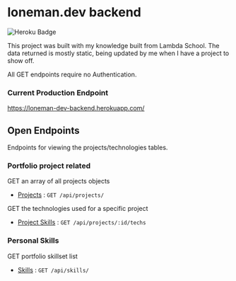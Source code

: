 # loneman.dev backend 
![Heroku Badge](http://heroku-badge.herokuapp.com/?app=loneman-dev-backend&root=api/projects/)

This project was built with my knowledge built from Lambda School.
The data returned is mostly static, being updated by me when I have a project to show off.

All GET endpoints require no Authentication.

### Current Production Endpoint
https://loneman-dev-backend.herokuapp.com/

## Open Endpoints

Endpoints for viewing the projects/technologies tables.


### Portfolio project related

GET an array of all projects objects
* [Projects](projects.md) : `GET /api/projects/`

GET the technologies used for a specific project
* [Project Skills](projects.md) : `GET /api/projects/:id/techs`

### Personal Skills 

GET portfolio skillset list
* [Skills](accounts/get.md) : `GET /api/skills/`
